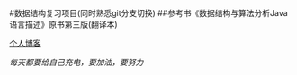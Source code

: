 #数据结构复习项目(同时熟悉git分支切换)
##参考书《数据结构与算法分析Java语言描述》原书第三版(翻译本)

[个人博客](http://www.saiqima.com)

*每天都要给自己充电，要加油，要努力*

